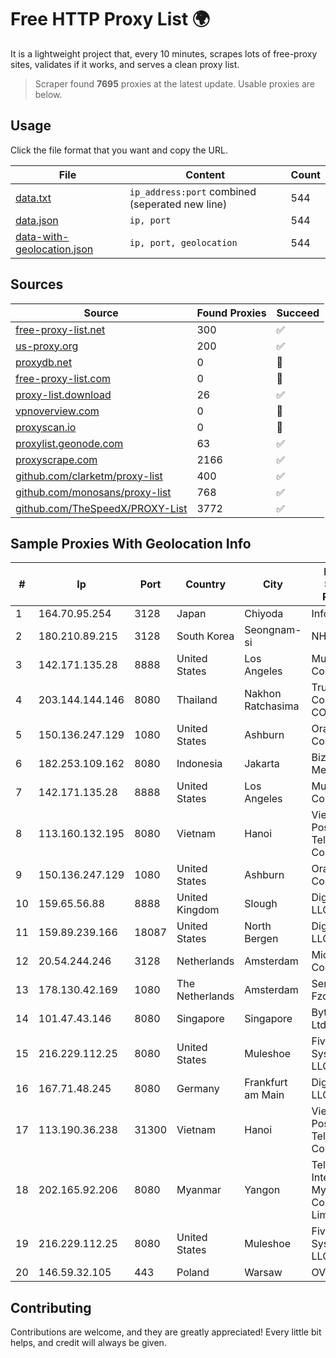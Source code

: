 
# Free HTTP Proxy List 🌍

It is a lightweight project that, every 10 minutes, scrapes lots of free-proxy sites, validates if it works, and serves a clean proxy list.


> Scraper found **7695** proxies at the latest update. Usable proxies are below.

## Usage

Click the file format that you want and copy the URL.


|File|Content|Count|
|----|-------|-----|
|[data.txt](https://raw.githubusercontent.com/themiralay/Proxy-List-World/master/data.txt)|`ip_address:port` combined (seperated new line)|544|
|[data.json](https://raw.githubusercontent.com/themiralay/Proxy-List-World/master/data.json)|`ip, port`|544|
|[data-with-geolocation.json](https://raw.githubusercontent.com/themiralay/Proxy-List-World/master/data-with-geolocation.json)|`ip, port, geolocation`|544|

## Sources

|Source|Found Proxies|Succeed|
|------|-------------|-------|
|[free-proxy-list.net](https://free-proxy-list.net)|300|✅|
|[us-proxy.org](https://www.us-proxy.org)|200|✅|
|[proxydb.net](http://proxydb.net)|0|🚫|
|[free-proxy-list.com](https://free-proxy-list.com/?page=&port=&type%5B%5D=http&type%5B%5D=https&up_time=0&search=Search)|0|🚫|
|[proxy-list.download](https://www.proxy-list.download/HTTP)|26|✅|
|[vpnoverview.com](https://vpnoverview.com/privacy/anonymous-browsing/free-proxy-servers)|0|🚫|
|[proxyscan.io](https://www.proxyscan.io)|0|🚫|
|[proxylist.geonode.com](https://proxylist.geonode.com/api/proxy-list?limit=300&page=1&sort_by=lastChecked&sort_type=desc&protocols=http,https)|63|✅|
|[proxyscrape.com](https://api.proxyscrape.com/v2/?request=displayproxies&protocol=http&timeout=10000&country=all&ssl=all&anonymity=all)|2166|✅|
|[github.com/clarketm/proxy-list](https://raw.githubusercontent.com/clarketm/proxy-list/master/proxy-list-raw.txt)|400|✅|
|[github.com/monosans/proxy-list](https://raw.githubusercontent.com/monosans/proxy-list/main/proxies/http.txt)|768|✅|
|[github.com/TheSpeedX/PROXY-List](https://raw.githubusercontent.com/TheSpeedX/PROXY-List/master/http.txt)|3772|✅|


## Sample Proxies With Geolocation Info

|#|Ip|Port|Country|City|Internet Service Provider|
|-|--|----|-------|----|-------------------------|
|1|164.70.95.254|3128|Japan|Chiyoda|InfoSphere|
|2|180.210.89.215|3128|South Korea|Seongnam-si|NHNCLOUD|
|3|142.171.135.28|8888|United States|Los Angeles|Multacom Corporation|
|4|203.144.144.146|8080|Thailand|Nakhon Ratchasima|True Internet Corporation CO. Ltd.|
|5|150.136.247.129|1080|United States|Ashburn|Oracle Corporation|
|6|182.253.109.162|8080|Indonesia|Jakarta|Biznet Metronet|
|7|142.171.135.28|8888|United States|Los Angeles|Multacom Corporation|
|8|113.160.132.195|8080|Vietnam|Hanoi|VietNam Post and Telecom Corporation|
|9|150.136.247.129|1080|United States|Ashburn|Oracle Corporation|
|10|159.65.56.88|8888|United Kingdom|Slough|DigitalOcean, LLC|
|11|159.89.239.166|18087|United States|North Bergen|DigitalOcean, LLC|
|12|20.54.244.246|3128|Netherlands|Amsterdam|Microsoft Corporation|
|13|178.130.42.169|1080|The Netherlands|Amsterdam|Servers Tech Fzco|
|14|101.47.43.146|8080|Singapore|Singapore|Byteplus Pte. Ltd.|
|15|216.229.112.25|8080|United States|Muleshoe|Five Area Systems, LLC|
|16|167.71.48.245|8080|Germany|Frankfurt am Main|DigitalOcean, LLC|
|17|113.190.36.238|31300|Vietnam|Hanoi|VietNam Post and Telecom Corporation|
|18|202.165.92.206|8080|Myanmar|Yangon|Telecom International Myanmar Company Limited|
|19|216.229.112.25|8080|United States|Muleshoe|Five Area Systems, LLC|
|20|146.59.32.105|443|Poland|Warsaw|OVH SAS|



## Contributing

Contributions are welcome, and they are greatly appreciated! Every
little bit helps, and credit will always be given.

